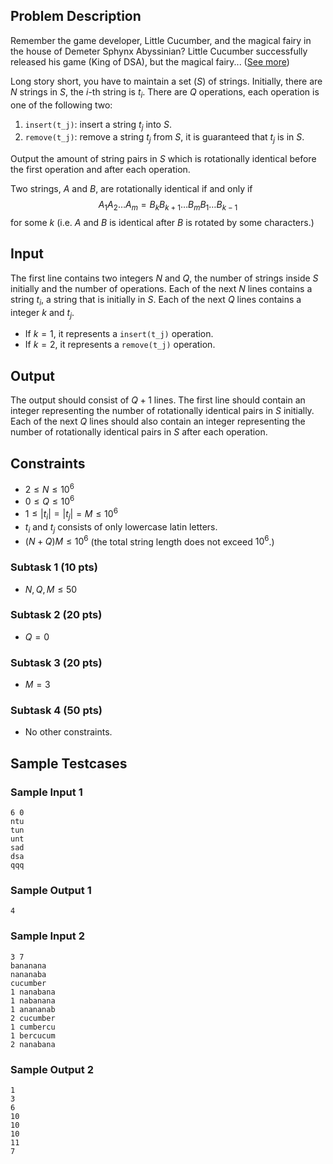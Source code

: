 ## Problem Description

Remember the game developer, Little Cucumber, and the magical fairy in the house of Demeter Sphynx Abyssinian? Little Cucumber successfully released his game (King of DSA), but the magical fairy... ([See more](https://www.youtube.com/watch?v=dQw4w9WgXcQ))

Long story short, you have to maintain a set ($S$) of strings. Initially, there are $N$ strings in $S$, the $i$-th string is $t_i$. There are $Q$ operations, each operation is one of the following two:

1. `insert(t_j)`: insert a string $t_j$ into $S$.
2. `remove(t_j)`: remove a string $t_j$ from $S$, it is guaranteed that $t_j$ is in $S$. 

Output the amount of string pairs in $S$ which is rotationally identical before the first operation and after each operation. 

Two strings, $A$ and $B$, are rotationally identical if and only if 
$$ A_1A_2\dots A_m = B_kB_{k+1}\dots B_mB_1\dots B_{k-1} $$
for some $k$ (i.e. $A$ and $B$ is identical after $B$ is rotated by some characters.)

## Input

The first line contains two integers $N$ and $Q$, the number of strings inside $S$ initially and the number of operations. Each of the next $N$ lines contains a string $t_i$, a string that is initially in $S$. Each of the next $Q$ lines contains a integer $k$ and $t_j$. 

- If $k = 1$, it represents a `insert(t_j)` operation.
- If $k = 2$, it represents a `remove(t_j)` operation.

## Output

The output should consist of $Q+1$ lines. The first line should contain an integer representing the number of rotationally identical pairs in $S$ initially. Each of the next $Q$ lines should also contain an integer representing the number of rotationally identical pairs in $S$ after each operation. 

## Constraints
- $2 \le N \le 10^6$
- $0 \le Q \le 10^6$
- $1 \le |t_i| = |t_j| = M \le 10^6$
- $t_i$ and $t_j$ consists of only lowercase latin letters.
- $(N+Q)M \le 10^6$ (the total string length does not exceed $10^6$.)

### Subtask 1 (10 pts)
- $N, Q, M \le 50$

### Subtask 2 (20 pts)
- $Q = 0$

### Subtask 3 (20 pts)
- $M = 3$

### Subtask 4 (50 pts)
- No other constraints.

## Sample Testcases
### Sample Input 1
```
6 0
ntu
tun
unt
sad
dsa
qqq
```

### Sample Output 1
```
4
```

### Sample Input 2
```
3 7
bananana
nananaba
cucumber
1 nanabana
1 nabanana
1 anananab
2 cucumber
1 cumbercu
1 bercucum
2 nanabana
```

### Sample Output 2
```
1
3
6
10
10
10
11
7
```